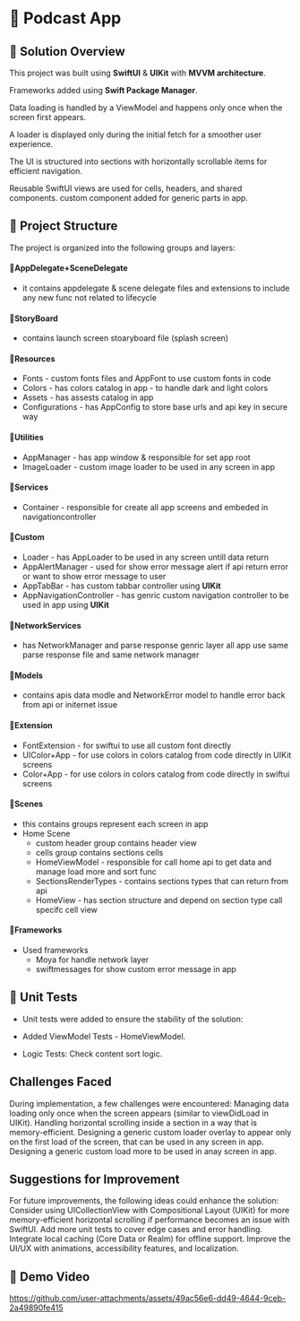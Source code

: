 # 📱 Podcast App
## 📝 Solution Overview

This project was built using **SwiftUI** & **UIKit** with **MVVM architecture**.

Frameworks added using **Swift Package Manager**.

Data loading is handled by a ViewModel and happens only once when the screen first appears.

A loader is displayed only during the initial fetch for a smoother user experience.

The UI is structured into sections with horizontally scrollable items for efficient navigation.

Reusable SwiftUI views are used for cells, headers, and shared components.
custom component added for generic parts in app.

## 📂 Project Structure
The project is organized into the following groups and layers:

#### 🔹AppDelegate+SceneDelegate
- it contains appdelegate & scene delegate files and extensions to include any new func not related to lifecycle
  
#### 🔹StoryBoard
- contains launch screen stoaryboard file (splash screen)

#### 🔹Resources
- Fonts - custom fonts files and AppFont to use custom fonts in code
- Colors - has colors catalog in app - to handle dark and light colors
- Assets - has assests catalog in app
- Configurations - has AppConfig to store base urls and api key in secure way
  
#### 🔹Utilities
- AppManager - has app window & responsible for set app root
- ImageLoader - custom image loader to be used in any screen in app

#### 🔹Services
- Container - responsible for create all app screens and embeded in navigationcontroller
  
#### 🔹Custom
- Loader - has AppLoader to be used in any screen untill data return
- AppAlertManager - used for show error message alert if api return error or want to show error message to user
- AppTabBar - has custom tabbar controller using **UIKit**
- AppNavigationController - has genric custom navigation controller to be used in app using **UIKit**

#### 🔹NetworkServices
- has NetworkManager and parse response genric layer all app use same parse response file and same network manager 

#### 🔹Models
- contains apis data modle and NetworkError model to handle error back from api or initernet issue

#### 🔹Extension
- FontExtension - for swiftui to use all custom font directly
- UIColor+App - for use colors in colors catalog from code directly in UIKit screens
- Color+App - for use colors in colors catalog from code directly in swiftui screens

#### 🔹Scenes
- this contains groups represent each screen in app
- Home Scene
   - custom header group contains header view
   - cells group contains sections cells
   - HomeViewModel - responsible for call home api to get data and manage load more and sort func
   - SectionsRenderTypes - contains sections types that can return from api
   - HomeView - has section structure and depend on section type call specifc cell view
  
#### 🔹Frameworks
- Used frameworks
   - Moya for handle network layer
   - swiftmessages for show custom error message in app

## 🧪 Unit Tests
- Unit tests were added to ensure the stability of the solution:

- Added ViewModel Tests - HomeViewModel.
- Logic Tests: Check content sort logic.

## Challenges Faced

During implementation, a few challenges were encountered:
Managing data loading only once when the screen appears (similar to viewDidLoad in UIKit).
Handling horizontal scrolling inside a section in a way that is memory-efficient.
Designing a generic custom loader overlay to appear only on the first load of the screen, that can be used in any screen in app.
Designing a generic custom load more to be used in anay screen in app.

## Suggestions for Improvement

For future improvements, the following ideas could enhance the solution:
Consider using UICollectionView with Compositional Layout (UIKit) for more memory-efficient horizontal scrolling if performance becomes an issue with SwiftUI.
Add more unit tests to cover edge cases and error handling.
Integrate local caching (Core Data or Realm) for offline support.
Improve the UI/UX with animations, accessibility features, and localization.

## 🎥 Demo Video

https://github.com/user-attachments/assets/49ac56e6-dd49-4644-9ceb-2a49890fe415














